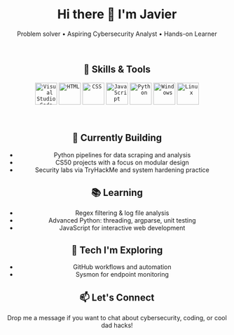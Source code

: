 <div align="center">
  <h1>Hi there 👋 I'm Javier</h1>
  <p>Problem solver • Aspiring Cybersecurity Analyst • Hands-on Learner</p>

  <br/>

  <h2>🧠 Skills & Tools</h2>
  <p>
    <code><img width="50" src="https://raw.githubusercontent.com/marwin1991/profile-technology-icons/refs/heads/main/icons/visual_studio_code.png" alt="Visual Studio Code" title="Visual Studio Code"/></code>
    <code><img width="50" src="https://raw.githubusercontent.com/marwin1991/profile-technology-icons/refs/heads/main/icons/html.png" alt="HTML" title="HTML"/></code>
    <code><img width="50" src="https://raw.githubusercontent.com/marwin1991/profile-technology-icons/refs/heads/main/icons/css.png" alt="CSS" title="CSS"/></code>
    <code><img width="50" src="https://raw.githubusercontent.com/marwin1991/profile-technology-icons/refs/heads/main/icons/javascript.png" alt="JavaScript" title="JavaScript"/></code>
    <code><img width="50" src="https://raw.githubusercontent.com/marwin1991/profile-technology-icons/refs/heads/main/icons/python.png" alt="Python" title="Python"/></code>
    <code><img width="50" src="https://raw.githubusercontent.com/marwin1991/profile-technology-icons/refs/heads/main/icons/windows.png" alt="Windows" title="Windows"/></code>
    <code><img width="50" src="https://raw.githubusercontent.com/marwin1991/profile-technology-icons/refs/heads/main/icons/linux.png" alt="Linux" title="Linux"/></code>
  </p>

  <br/>

  <h2>🚀 Currently Building</h2>
  <ul>
    <li>Python pipelines for data scraping and analysis</li>
    <li>CS50 projects with a focus on modular design</li>
    <li>Security labs via TryHackMe and system hardening practice</li>
  </ul>

  <h2>📚 Learning</h2>
  <ul>
    <li>Regex filtering & log file analysis</li>
    <li>Advanced Python: threading, argparse, unit testing</li>
    <li>JavaScript for interactive web development</li>
  </ul>

  <h2>🧰 Tech I'm Exploring</h2>
  <ul>
    <li>GitHub workflows and automation</li>
    <li>Sysmon for endpoint monitoring</li>
  </ul>

  <h2>📫 Let's Connect</h2>
  <p>Drop me a message if you want to chat about cybersecurity, coding, or cool dad hacks!</p>
</div>
